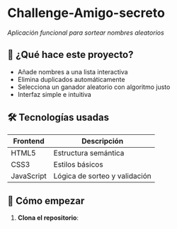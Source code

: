 # Challenge-Amigo-secreto
 
*Aplicación funcional para sortear nombres aleatorios*



## 🧠 ¿Qué hace este proyecto?
- Añade nombres a una lista interactiva  
- Elimina duplicados automáticamente  
- Selecciona un ganador aleatorio con algoritmo justo  
- Interfaz simple e intuitiva  

## 🛠️ Tecnologías usadas
| Frontend  | Descripción                  |
|-----------|------------------------------|
| HTML5     | Estructura semántica         |
| CSS3      | Estilos básicos              |
| JavaScript| Lógica de sorteo y validación|

## 🚀 Cómo empezar
1. **Clona el repositorio**:
